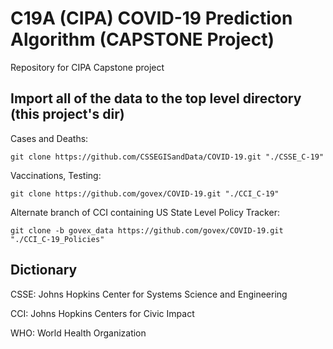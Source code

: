 # C19A (CIPA) COVID-19 Prediction Algorithm (CAPSTONE Project)

Repository for CIPA Capstone project


## Import all of the data to the top level directory (this project's dir)

Cases and Deaths:

`git clone https://github.com/CSSEGISandData/COVID-19.git "./CSSE_C-19"`

Vaccinations, Testing:

`git clone https://github.com/govex/COVID-19.git "./CCI_C-19"`

Alternate branch of CCI containing US State Level Policy Tracker:

`git clone -b govex_data https://github.com/govex/COVID-19.git "./CCI_C-19_Policies"`

## Dictionary
CSSE: Johns Hopkins Center for Systems Science and Engineering

CCI: Johns Hopkins Centers for Civic Impact

WHO: World Health Organization